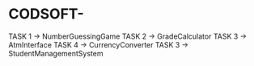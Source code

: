 
# CODSOFT-
TASK 1 -> NumberGuessingGame
TASK 2 -> GradeCalculator
TASK 3 -> AtmInterface
TASK 4 -> CurrencyConverter
TASK 3 -> StudentManagementSystem

